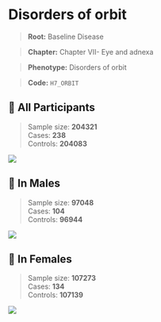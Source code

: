 # Disorders of orbit

> **Root:** Baseline Disease  

> **Chapter:** Chapter VII- Eye and adnexa  

> **Phenotype:** Disorders of orbit  

> **Code:** `H7_ORBIT`

## 🧪 All Participants  
> Sample size: **204321**  
> Cases: **238**  
> Controls: **204083**
<img src="/Disease/Figures/ALL/Incidence/H7_ORBIT.png"/>
<CsvTable src="/Disease_Data/ALL/Incidence/COX_H7_ORBIT.csv" label="🔍 View full results" />

## 👨 In Males  
> Sample size: **97048**  
> Cases: **104**  
> Controls: **96944**
<img src="/Disease/Figures/Male/Incidence/H7_ORBIT.png"/>
<CsvTable src="/Disease_Data/Male/Incidence/COX_H7_ORBIT.csv" label="🔍 View full results" />

## 👩 In Females  
> Sample size: **107273**  
> Cases: **134**  
> Controls: **107139**
<img src="/Disease/Figures/Female/Incidence/H7_ORBIT.png"/>
<CsvTable src="/Disease_Data/Female/Incidence/COX_H7_ORBIT.csv" label="🔍 View full results" />
